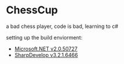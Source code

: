 # ChessCup
a bad chess player, code is bad, learning to c#

setting up the build enviorment:
- [Microsoft.NET v2.0.50727](http://www.microsoft.com/download/en/details.aspx?id=19)
- [SharpDevelop v3.2.1.6466](http://sourceforge.net/projects/sharpdevelop/files/SharpDevelop%203.x/3.2/SharpDevelop_3.2.1.6466_Setup.msi/download)

